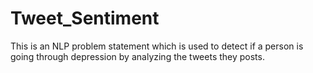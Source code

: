 # Tweet_Sentiment
This is an NLP problem statement which is used to detect if a person is going through depression by analyzing the tweets they posts.
